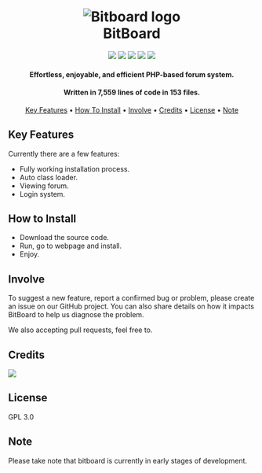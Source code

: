 <h1 align="center">
  <img src="https://i.imgur.com/COz9BVy.png" alt="Bitboard logo">
  <br>
  BitBoard
</h1>

<div align="center">
  <img src="https://img.shields.io/badge/License-GPL_3.0-green" />
  <img src="https://img.shields.io/badge/Language-PHP-blue" />
  <img src="https://img.shields.io/badge/Language-HTML-orange" />
  <img src="https://img.shields.io/badge/Language-JavaScript-yellow" />
  <img src="https://img.shields.io/badge/Language-CSS-blue" />
</div>

<h4 align="center">Effortless, enjoyable, and efficient PHP-based forum system.</h4>
<h4 align="center">Written in 7,559 lines of code in 153 files.</h4>

<p align="center">
  <a href="#key-features">Key Features</a> •
  <a href="#how-to-install">How To Install</a> •
  <a href="#involve">Involve</a> •
  <a href="#credits">Credits</a> •
  <a href="#license">License</a> •
  <a href="#note">Note</a>
</p>

## Key Features
Currently there are a few features:
- Fully working installation process.
- Auto class loader.
- Viewing forum.
- Login system.

## How to Install
- Download the source code.
- Run, go to webpage and install.
- Enjoy.

## Involve
To suggest a new feature, report a confirmed bug or problem, please create an issue on our GitHub project. You can also share details on how it impacts BitBoard to help us diagnose the problem.

We also accepting pull requests, feel free to.

## Credits
<a href="https://github.com/bit-paper/bitboard/graphs/contributors">
  <img src="https://contrib.rocks/image?repo=bit-paper/bitboard" />
</a>

## License
GPL 3.0

## Note
Please take note that bitboard is currently in early stages of development.